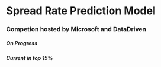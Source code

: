 # Spread Rate Prediction Model 
### Competion hosted by Microsoft and DataDriven
##### On Progress
##### Current in top 15%
